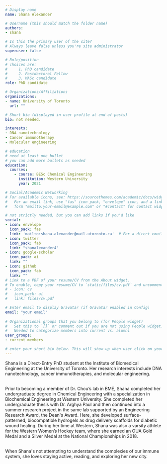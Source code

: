 ```yaml
---
# Display name
name: Shana Alexander

# Username (this should match the folder name)
authors:
- shana

# Is this the primary user of the site?
# Always leave false unless you're site administrator
superuser: false

# Role/position
# choices are:
#     1. PhD candidate
#     2. Postdoctoral Fellow
#     3. MASc candidate
role: PhD candidate

# Organizations/Affiliations
organizations:
- name: University of Toronto
  url: ""

# Short bio (displayed in user profile at end of posts)
bio: not needed.

interests:
- DNA nanotechnology
- Cancer immunotherapy
- Molecular engineering

# education
# need at least one bullet
# you can add more bullets as needed
education: 
  courses: 
    - course: BESc Chemical Engineering
      institution: Western University
      year: 2021

# Social/Academic Networking
# For available icons, see: https://sourcethemes.com/academic/docs/widgets/#icons
#   For an email link, use "fas" icon pack, "envelope" icon, and a link in the
#   form "mailto:your-email@example.com" or "#contact" for contact widget.

# not strictly needed, but you can add links if you'd like
social:
- icon: envelope
  icon_pack: fas
  link: 'mailto:shana.alexander@mail.utoronto.ca'  # For a direct email link, use "mailto:test@example.org".
- icon: twitter
  icon_pack: fab
  link: "shanalexander4"
- icon: google-scholar
  icon_pack: ai
  link: ""
- icon: github
  icon_pack: fab
  link: ""
# Link to a PDF of your resume/CV from the About widget.
# To enable, copy your resume/CV to `static/files/cv.pdf` and uncomment the lines below.  
# - icon: cv
#   icon_pack: ai
#   link: files/cv.pdf

# Enter email to display Gravatar (if Gravatar enabled in Config)
email: "your email"
  
# Organizational groups that you belong to (for People widget)
#   Set this to `[]` or comment out if you are not using People widget.
#   Needed to categorize members into current vs. alumni
user_groups:
- current members

# enter your short bio below. This will show up when user click on your name to checkout your profile≥
---
```

Shana is a Direct-Entry PhD student at the Institute of Biomedical Engineering at the University of Toronto. Her research interests include DNA nanotechnology, cancer immunotherapies, and molecular engineering.<br><br>

Prior to becoming a member of Dr. Chou’s lab in BME, Shana completed her undergraduate degree in Chemical Engineering with a specialization in Biochemical Engineering at Western University. She completed her undergraduate thesis with Dr. Arghya Paul and then continued into a summer research project in the same lab supported by an Engineering Research Award, the Dean's Award.  Here, she developed surface-patterned, biocompatible hydrogels as drug delivery scaffolds for diabetic wound healing. During her time at Western, Shana was also a varsity athlete for the Western Women’s Hockey team, where she earned an OUA Gold Medal and a Silver Medal at the National Championships in 2018.<br><br>

When Shana's not attempting to understand the complexies of our immune system, she loves staying active, reading, and exploring her new city.
